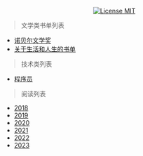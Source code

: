 <p align="center">
  <a href="https://www.skillnull.com"><img src="https://skillnull.com/others/images/brand/MIT.svg" alt="License MIT"></a>
</p>

> 文学类书单列表
* [诺贝尔文学奖](/literature/Nobel-Prize-in-literature.md)
* [关于生活和人生的书单](/literature/booklist-about-life.md)

> 技术类列表
* [程序员](/technology/programmer.md)

> 阅读列表
* [2018](/the-books-i-have-read/2018.md)
* [2019](/the-books-i-have-read/2019.md)
* [2020](/the-books-i-have-read/2020.md)
* [2021](/the-books-i-have-read/2021.md)
* [2022](/the-books-i-have-read/2022.md)
* [2023](/the-books-i-have-read/2023.md)
